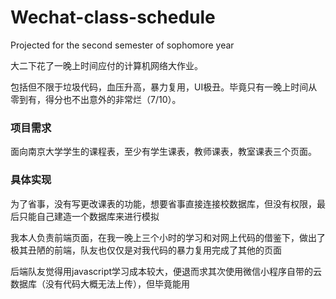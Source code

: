 # Wechat-class-schedule
Projected for the second semester of sophomore year

大二下花了一晚上时间应付的计算机网络大作业。

包括但不限于垃圾代码，血压升高，暴力复用，UI极丑。毕竟只有一晚上时间从零到有，得分也不出意外的非常烂（7/10）。

### 项目需求

面向南京大学学生的课程表，至少有学生课表，教师课表，教室课表三个页面。

### 具体实现

为了省事，没有写更改课表的功能，想要省事直接连接校数据库，但没有权限，最后只能自己建造一个数据库来进行模拟

我本人负责前端页面，在我一晚上三个小时的学习和对网上代码的借鉴下，做出了极其丑陋的前端，队友也仅仅是对我代码的暴力复用完成了其他的页面

后端队友觉得用javascript学习成本较大，便退而求其次使用微信小程序自带的云数据库（没有代码大概无法上传），但毕竟能用
